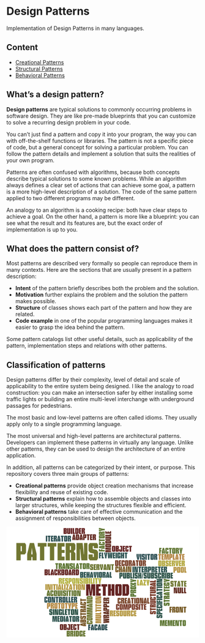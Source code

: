# Design Patterns

Implementation of Design Patterns in many languages.

## Content

* [Creational Patterns](creational-patterns)
* [Structural Patterns](structural-patterns)
* [Behavioral Patterns](behavioral-patterns)

## What’s a design pattern?

__Design patterns__ are typical solutions to commonly occurring problems in software design. They are like pre-made blueprints that you can customize to solve a recurring design problem in your code.

You can’t just find a pattern and copy it into your program, the way you can with off-the-shelf functions or libraries. The pattern is not a specific piece of code, but a general concept for solving a particular problem. You can follow the pattern details and implement a solution that suits the realities of your own program.

Patterns are often confused with algorithms, because both concepts describe typical solutions to some known problems. While an algorithm always defines a clear set of actions that can achieve some goal, a pattern is a more high-level description of a solution. The code of the same pattern applied to two different programs may be different.

An analogy to an algorithm is a cooking recipe: both have clear steps to achieve a goal. On the other hand, a pattern is more like a blueprint: you can see what the result and its features are, but the exact order of implementation is up to you.

## What does the pattern consist of?

Most patterns are described very formally so people can reproduce them in many contexts. Here are the sections that are usually present in a pattern description:

* __Intent__ of the pattern briefly describes both the problem and the solution.
* __Motivation__ further explains the problem and the solution the pattern makes possible.
* __Structure__ of classes shows each part of the pattern and how they are related.
* __Code example__ in one of the popular programming languages makes it easier to grasp the idea behind the pattern.

Some pattern catalogs list other useful details, such as applicability of the pattern, implementation steps and relations with other patterns.

## Classification of patterns

Design patterns differ by their complexity, level of detail and scale of applicability to the entire system being designed. I like the analogy to road construction: you can make an intersection safer by either installing some traffic lights or building an entire multi-level interchange with underground passages for pedestrians.

The most basic and low-level patterns are often called idioms. They usually apply only to a single programming language.

The most universal and high-level patterns are architectural patterns. Developers can implement these patterns in virtually any language. Unlike other patterns, they can be used to design the architecture of an entire application.

In addition, all patterns can be categorized by their intent, or purpose. This repository covers three main groups of patterns:

* __Creational patterns__ provide object creation mechanisms that increase flexibility and reuse of existing code.
* __Structural patterns__ explain how to assemble objects and classes into larger structures, while keeping the structures flexible and efficient.
* __Behavioral patterns__ take care of effective communication and the assignment of responsibilities between objects.

![Design Patterns](/images/design-patterns.png)
